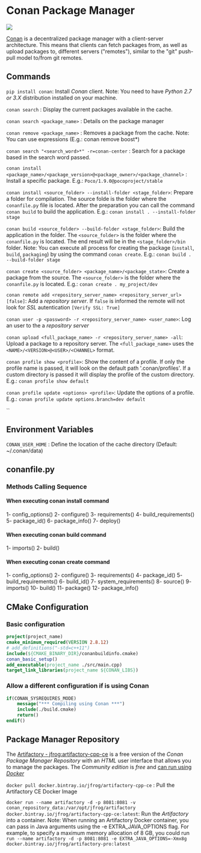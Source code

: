# Conan Package Manager

![](http://tinyurl.com/ycjgsuhy)

[Conan](https://docs.conan.io) is a decentralized package manager with a client-server architecture. This means that clients can fetch packages from, as well as upload packages to, different servers ("remotes"), similar to the "git" push-pull model to/from git remotes.


## Commands

`pip install conan`: Install *Conan* client. Note: You need to have *Python 2.7 or 3.X* distribution installed on your machine.

`conan search` : Display the current packages available in the cache.

`conan search <package_name>` : Details on the package manager

`conan remove <package_name>` : Removes a package from the cache. Note: You can use expressions (E.g.:  conan remove boost*)

`conan search "<search_word>*" -r=conan-center` : Search for a package based in the search word passed.

`conan install <package_name>/<package_version>@<package_owner>/<package_channel>` : Install a specific package. E.g.: `Poco/1.9.0@pocoproject/stable`

`conan install <source_folder> --install-folder <stage_folder>`: Prepare a folder for compilation. The source folde is the folder where the `conanfile.py` file is located. After the preparation you can call the command `conan build` to build the application. E.g.: `conan install . --install-folder stage`

`conan build <source_folder> --build-folder <stage_folder>`: Build the application in the folder. The `<source_folder>` is the folder where the `conanfile.py` is located. The end result will be in the `<stage_folder>/bin` folder. Note: You can execute all process for creating the package (`install`, `build`, `packaging`) by using the command `conan create`. E.g.: `conan build . --build-folder stage`

`conan create <source_folder> <package_name>/<package_state>`: Create a package from the source. The `<source_folder>` is the folder where the `conanfile.py` is located. E.g.: `conan create . my_project/dev`

`conan remote add <repository_server_name> <repository_server_url> [false]`: Add a *repository server*. If `false` is informed the remote will not look for *SSL* autentication `[Verify SSL: True]`

`conan user -p <password> -r <repository_server_name> <user_name>`: Log an user to the a *repository server*

`conan upload <full_package_name> -r <repository_server_name> -all`: Upload a package to a repository server. The `<full_package_name>` uses the `<NAME>/<VERSION>@<USER>/<CHANNEL>` format.

`conan profile show <profile>`: Show the content of a profile. If only the profile name is passed, it will look on the default path '.conan/profiles'. If a custom directory is passed it will display the profile of the custom directory. E.g.: `conan profile show default`

`conan profile update <options> <profile>`: Update the options of a profile. E.g.: `conan profile update options.branch=dev default`

``

## Environment Variables

`CONAN_USER_HOME` : Define the location of the cache directory (Default: ~/.conan/data)

## conanfile.py

### Methods Calling Sequence

#### When executing conan install command

1- config_options()
2- configure()
3- requirements()
4- build_requirements()
5- package_id()
6- package_info()
7- deploy()

#### When executing conan build command

1- imports()
2- build()

#### When executing conan create command

1- config_options()
2- configure()
3- requirements()
4- package_id()
5- build_requirements()
6- build_id()
7- system_requirements()
8- source()
9- imports()
10- build()
11- package()
12- package_info()

## CMake Configuration

### Basic configuration

```cmake
project(project_name)
cmake_minimum_required(VERSION 2.8.12)
# add_definitions("-std=c++11")
include(${CMAKE_BINARY_DIR}/conanbuildinfo.cmake)
conan_basic_setup()
add_executable(project_name ./src/main.cpp)
target_link_libraries(project_name ${CONAN_LIBS})
```

### Allow a different configuration if is using Conan

```cmake
if(CONAN_SYSREQUIRES_MODE)
	message("*** Compiling using Conan ***")
	include(./build.cmake)
	return()
endif()
```

## Package Manager Repository

The [Artifactory - jfrog:artifactory-cpp-ce](https://jfrog.com/blog/announcing-jfrog-artifactory-community-edition-c-c/) is a free version of the *Conan Package Manager Repository* with an *HTML* user interface that allows you to manage the packages. The *Community edition* is *free* and [can run using *Docker*](https://www.jfrog.com/confluence/display/RTF/Installing+with+Docker)

`docker pull docker.bintray.io/jfrog/artifactory-cpp-ce` : Pull the Artifactory CE Docker Image

`docker run --name artifactory -d -p 8081:8081 -v conan_repository_data:/var/opt/jfrog/artifactory docker.bintray.io/jfrog/artifactory-cpp-ce:latest`: Run the *Artifactory* into a container. Note: When running an Artifactory Docker container, you can pass in Java arguments using the -e EXTRA_JAVA_OPTIONS flag. For example, to specify a maximum memory allocation of 8 GB, you could run `run --name artifactory -d -p 8081:8081 -e EXTRA_JAVA_OPTIONS=-Xmx8g docker.bintray.io/jfrog/artifactory-pro:latest`




